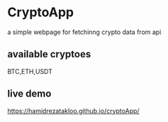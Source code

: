 # CryptoApp
a simple webpage for fetchinng crypto data from api

## available cryptoes
BTC,ETH,USDT

## live demo
https://hamidrezatakloo.github.io/cryptoApp/
